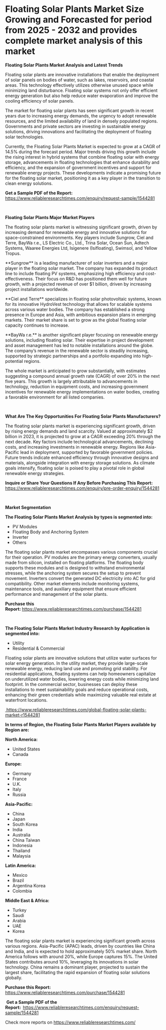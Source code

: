 <p><h1>Floating Solar Plants Market Size Growing and Forecasted for period from 2025 - 2032 and provides complete market analysis of this market</h1></p><p><strong>Floating Solar Plants Market Analysis and Latest Trends</strong></p>
<p><p>Floating solar plants are innovative installations that enable the deployment of solar panels on bodies of water, such as lakes, reservoirs, and coastal areas. This technology effectively utilizes otherwise unused space while minimizing land disturbance. Floating solar systems not only offer efficient energy generation but also help reduce water evaporation and improve the cooling efficiency of solar panels.</p><p>The market for floating solar plants has seen significant growth in recent years due to increasing energy demands, the urgency to adopt renewable resources, and the limited availability of land in densely populated regions. Governments and private sectors are investing in sustainable energy solutions, driving innovations and facilitating the deployment of floating solar technologies.</p><p>Currently, the Floating Solar Plants Market is expected to grow at a CAGR of 14.5% during the forecast period. Major trends driving this growth include the rising interest in hybrid systems that combine floating solar with energy storage, advancements in floating technologies that enhance durability and efficiency, and the expansion of government incentives and support for renewable energy projects. These developments indicate a promising future for the floating solar market, positioning it as a key player in the transition to clean energy solutions.</p></p>
<p><strong>Get a Sample PDF of the Report:&nbsp;</strong> <a href="https://www.reliableresearchtimes.com/enquiry/request-sample/1544281?utm_campaign=2720&utm_medium=2&utm_source=Github&utm_content=ia&utm_term=07042025&utm_id=floating-solar-plants">https://www.reliableresearchtimes.com/enquiry/request-sample/1544281</a></p>
<p>&nbsp;</p>
<p><strong>Floating Solar Plants Major Market Players</strong></p>
<p><p>The floating solar plants market is witnessing significant growth, driven by increasing demand for renewable energy and innovative solutions for space-constrained environments. Key players include Sungrow, Ciel and Terre, BayWa r.e., LS Electric Co., Ltd., Trina Solar, Ocean Sun, Adtech Systems, Waaree Energies Ltd, Isigenere (Isifloating), Swimsol, and Yellow Tropus.</p><p>**Sungrow** is a leading manufacturer of solar inverters and a major player in the floating solar market. The company has expanded its product line to include floating PV systems, emphasizing high efficiency and cost-effectiveness. Their focus on R&D has positioned them well for future growth, with a projected revenue of over $1 billion, driven by increasing project installations worldwide.</p><p>**Ciel and Terre** specializes in floating solar photovoltaic systems, known for its innovative HydroVest technology that allows for scalable systems across various water bodies. The company has established a strong presence in Europe and Asia, with ambitious expansion plans in emerging markets. Their market share is set to grow as the global floating solar capacity continues to increase.</p><p>**BayWa r.e.** is another significant player focusing on renewable energy solutions, including floating solar. Their expertise in project development and asset management has led to notable installations around the globe. The company’s revenue in the renewable sector is steadily increasing, supported by strategic partnerships and a portfolio expanding into high-potential regions.</p><p>The whole market is anticipated to grow substantially, with estimates suggesting a compound annual growth rate (CAGR) of over 20% in the next five years. This growth is largely attributable to advancements in technology, reduction in equipment costs, and increasing government incentives for renewable energy implementations on water bodies, creating a favorable environment for all listed companies.</p></p>
<p>&nbsp;</p>
<p><strong>What Are The Key Opportunities For Floating Solar Plants Manufacturers?</strong></p>
<p><p>The floating solar plants market is experiencing significant growth, driven by rising energy demands and land scarcity. Valued at approximately $2 billion in 2023, it is projected to grow at a CAGR exceeding 20% through the next decade. Key factors include technological advancements, declining costs, and increasing investments in renewable energy. Regions like Asia-Pacific lead in deployment, supported by favorable government policies. Future trends indicate enhanced efficiency through innovative designs and materials, alongside integration with energy storage solutions. As climate goals intensify, floating solar is poised to play a pivotal role in global renewable energy strategies.</p></p>
<p><strong>Inquire or Share Your Questions If Any Before Purchasing This Report:</strong> <a href="https://www.reliableresearchtimes.com/enquiry/pre-order-enquiry/1544281?utm_campaign=2720&utm_medium=2&utm_source=Github&utm_content=ia&utm_term=07042025&utm_id=floating-solar-plants">https://www.reliableresearchtimes.com/enquiry/pre-order-enquiry/1544281</a></p>
<p>&nbsp;</p>
<p><strong>Market Segmentation</strong></p>
<p><strong>The Floating Solar Plants Market Analysis by types is segmented into:</strong></p>
<p><ul><li>PV Modules</li><li>Floating Body and Anchoring System</li><li>Inverter</li><li>Others</li></ul></p>
<p><p>The floating solar plants market encompasses various components crucial for their operation. PV modules are the primary energy converters, usually made from silicon, installed on floating platforms. The floating body supports these modules and is designed to withstand environmental stresses, while the anchoring system secures the setup to prevent movement. Inverters convert the generated DC electricity into AC for grid compatibility. Other market elements include monitoring systems, maintenance tools, and auxiliary equipment that ensure efficient performance and management of the solar plants.</p></p>
<p><strong>Purchase this Report:&nbsp;</strong><a href="https://www.reliableresearchtimes.com/purchase/1544281?utm_campaign=2720&utm_medium=2&utm_source=Github&utm_content=ia&utm_term=07042025&utm_id=floating-solar-plants">https://www.reliableresearchtimes.com/purchase/1544281</a></p>
<p>&nbsp;</p>
<p><strong>The Floating Solar Plants Market Industry Research by Application is segmented into:</strong></p>
<p><ul><li>Utility</li><li>Residential & Commercial</li></ul></p>
<p><p>Floating solar plants are innovative solutions that utilize water surfaces for solar energy generation. In the utility market, they provide large-scale renewable energy, reducing land use and promoting grid stability. For residential applications, floating systems can help homeowners capitalize on underutilized water bodies, lowering energy costs while minimizing land footprint. In the commercial sector, businesses can deploy these installations to meet sustainability goals and reduce operational costs, enhancing their green credentials while maximizing valuable real estate at waterfront locations.</p></p>
<p><a href="https://www.reliableresearchtimes.com/global-floating-solar-plants-market-r1544281?utm_campaign=2720&utm_medium=2&utm_source=Github&utm_content=ia&utm_term=07042025&utm_id=floating-solar-plants">&nbsp;https://www.reliableresearchtimes.com/global-floating-solar-plants-market-r1544281</a></p>
<p><strong>In terms of Region, the Floating Solar Plants Market Players available by Region are:</strong></p>
<p>
    <p> <strong> North America: </strong>
        <ul>
            <li>United States</li>
            <li>Canada</li>
        </ul>
        </p> 
    <p> <strong> Europe: </strong>
        <ul>
            <li>Germany</li>
            <li>France</li>
            <li>U.K.</li>
            <li>Italy</li>
            <li>Russia</li>
        </ul>
        </p> 
    <p> <strong> Asia-Pacific: </strong>
        <ul>
            <li>China</li>
            <li>Japan</li>
            <li>South Korea</li>
            <li>India</li>
            <li>Australia</li>
            <li>China Taiwan</li>
            <li>Indonesia</li>
            <li>Thailand</li>
            <li>Malaysia</li>
        </ul>
        </p> 
    <p> <strong> Latin America: </strong>
        <ul>
            <li>Mexico</li>
            <li>Brazil</li>
            <li>Argentina Korea</li>
            <li>Colombia</li>
        </ul>
        </p> 
    <p> <strong> Middle East & Africa: </strong>
        <ul>
            <li>Turkey</li>
            <li>Saudi</li>
            <li>Arabia</li>
            <li>UAE</li>
            <li>Korea</li>
        </ul>
    </p>
    </p>
<p><p>The floating solar plants market is experiencing significant growth across various regions. Asia-Pacific (APAC) leads, driven by countries like China and India, and is expected to hold approximately 50% market share. North America follows with around 20%, while Europe captures 15%. The United States contributes around 10%, leveraging its innovations in solar technology. China remains a dominant player, projected to sustain the largest share, facilitating the rapid expansion of floating solar solutions globally.</p></p>
<p><strong>Purchase this Report: </strong><a href="https://www.reliableresearchtimes.com/purchase/1544281?utm_campaign=2720&utm_medium=2&utm_source=Github&utm_content=ia&utm_term=07042025&utm_id=floating-solar-plants">https://www.reliableresearchtimes.com/purchase/1544281</a></p>
<p>&nbsp;<strong>Get a Sample PDF of the Report:&nbsp;&nbsp;</strong><a href="https://www.reliableresearchtimes.com/enquiry/request-sample/1544281?utm_campaign=2720&utm_medium=2&utm_source=Github&utm_content=ia&utm_term=07042025&utm_id=floating-solar-plants">https://www.reliableresearchtimes.com/enquiry/request-sample/1544281</a></p>
<p><strong></strong></p>
<p>Check more reports on <a href="https://www.reliableresearchtimes.com/?utm_campaign=2720&utm_medium=2&utm_source=Github&utm_content=ia&utm_term=07042025&utm_id=floating-solar-plants">https://www.reliableresearchtimes.com/</a></p>